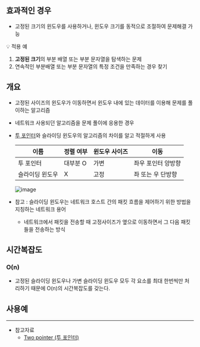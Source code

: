 
## 효과적인 경우

- 고정된 크기의 윈도우를 사용하거나, 윈도우 크기를 동적으로 조절하여 문제해결 가능

💡 적용 예

1. **고정된 크기**의 부분 배열 또는 부분 문자열을 탐색하는 문제
2. 연속적인 부분배열 또는 부분 문자열의 특정 조건을 만족하는 경우 찾기


## 개요

- 고정된 사이즈의 윈도우가 이동하면서 윈도우 내에 있는 데이터를 이용해 문제를 풀이하는 알고리즘
- 네트워크 사용되던 알고리즘을 문제 풀이에 응용한 경우
- [투 포인터](https://jamm0316.github.io/algoritm/two_point_algoritm/)와 슬라이딩 윈도우의 알고리즘의 차이를 알고 적절하게 사용
    
    
    | 이름 | 정렬 여부 | 윈도우 사이즈 | 이동 |
    | --- | --- | --- | --- |
    | 투 포인터 | 대부분 O | 가변 | 좌우 포인터 양방향 |
    | 슬라이딩 윈도우 | X | 고정 | 좌 또는 우 단방향 |
    
    ![image](https://github.com/user-attachments/assets/63c6eabd-7914-4ba2-a5b5-f94fa78b2ff1)

    

- 참고 : 슬라이딩 윈도우는 네트워크 호스트 간의 패킷 흐름을 제어하기 위한 방법을 지칭하는 네트워크 용어
    - 네트워크에서 패킷을 전송할 때 고정사이즈가 옆으로 이동하면서 그 다음 패킷들을 전송하는 방식

## 시간복잡도

### O(n)

- 고정된 슬라이딩 윈도우나 가변 슬라이딩 윈도우 모두 각 요소를 최대 한번씩만 처리하기 때문에 O(n)의 시간복잡도를 갖는다.

## 사용예

---

- 참고자료
    - [Two pointer (투 포인터)](https://jamm0316.github.io/algoritm/two_point_algoritm/)
